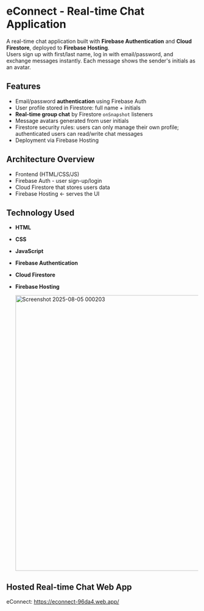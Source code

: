 # eConnect -  Real-time Chat Application

A real-time chat application built with **Firebase Authentication** and **Cloud Firestore**, deployed to **Firebase Hosting**.  
Users sign up with first/last name, log in with email/password, and exchange messages instantly. Each message shows the sender's initials as an avatar.

## Features
- Email/password **authentication** using Firebase Auth  
- User profile stored in Firestore: full name + initials  
- **Real-time group chat** by Firestore `onSnapshot` listeners  
- Message avatars generated from user initials  
- Firestore security rules: users can only manage their own profile; authenticated users can read/write chat messages  
- Deployment via Firebase Hosting  

## Architecture Overview
- Frontend (HTML/CSS/JS)
- Firebase Auth - user sign-up/login
- Cloud Firestore that stores users data
- Firebase Hosting ← serves the UI

## Technology Used
- **HTML**
- **CSS**
- **JavaScript**
- **Firebase Authentication**   
- **Cloud Firestore** 
- **Firebase Hosting**
  
  <img width="1363" height="721" alt="Screenshot 2025-08-05 000203" src="https://github.com/user-attachments/assets/795862d6-a21b-4c39-8c81-79f8f4b48fdc" />

## Hosted Real-time Chat Web App
eConnect: https://econnect-96da4.web.app/
  




